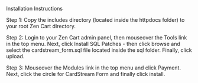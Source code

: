Installation Instructions

Step 1:
Copy the includes directory (located inside the httpdocs folder) to your root Zen Cart directory.

Step 2:
Login to your Zen Cart admin panel, then mouseover the Tools link in the top menu.
Next, click Install SQL Patches - then click browse and select the
cardstream_form.sql file located inside the sql folder. Finally, click upload.

Step 3:
Mouseover the Modules link in the top menu and click Payment. Next, click the circle for CardStream Form and finally click install.
